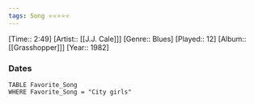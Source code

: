 ```yaml
---
tags: Song ⭐⭐⭐⭐⭐ 
---
```

[Time:: 2:49]
[Artist:: [[J.J. Cale]]]
[Genre:: Blues]
[Played:: 12]
[Album:: [[Grasshopper]]]
[Year:: 1982]
### Dates
````dataview
TABLE Favorite_Song
WHERE Favorite_Song = "City girls"
````